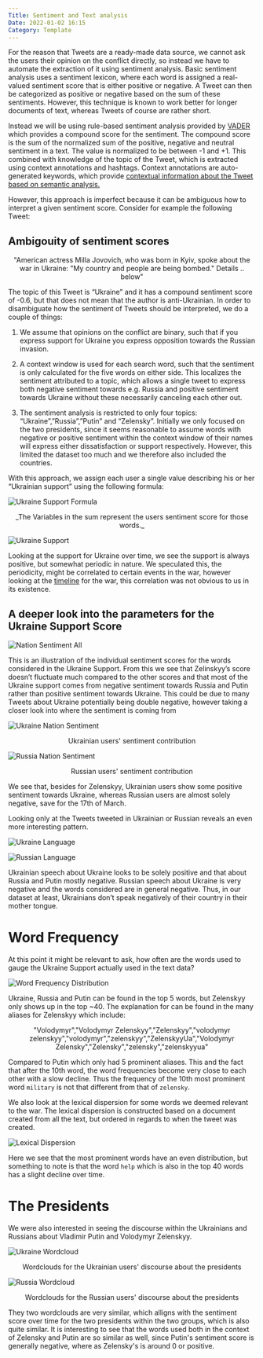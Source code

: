 ```yaml
---
Title: Sentiment and Text analysis
Date: 2022-01-02 16:15
Category: Template
---
```


For the reason that Tweets are a ready-made data source, we cannot ask the users their opinion on the conflict directly, so instead we have to automate the extraction of it using sentiment analysis. Basic sentiment analysis uses a sentiment lexicon, where each word is assigned a real-valued sentiment score that is either positive or negative. A Tweet can then be categorized as positive or negative based on the sum of these sentiments. However, this technique is known to work better for longer documents of text, whereas Tweets of course are rather short.

Instead we will be using rule-based sentiment analysis provided by [VADER](https://github.com/cjhutto/vaderSentiment) which provides a compound score for the sentiment. The compound score is the sum of the normalized sum of the positive, negative and neutral sentiment in a text. The value is normalized to be between -1 and +1.
This combined with knowledge of the topic of the Tweet, which is extracted using context annotations and hashtags. Context annotations are auto-generated keywords, which provide [contextual information about the Tweet based on semantic analysis.](https://developer.twitter.com/en/docs/twitter-api/annotations/overview)

However, this approach is imperfect because it can be ambiguous how to interpret a given sentiment score. Consider for example the following Tweet:

## Ambigouity of sentiment scores
<center>"American actress Milla Jovovich, who was born in Kyiv, spoke about the war in Ukraine: "My country and people are being bombed." Details .. below"</center>

The topic of this Tweet is “Ukraine” and it has a compound sentiment score of -0.6, but that does not mean that the author is anti-Ukrainian. In order to disambiguate how the sentiment of Tweets should be interpreted, we do a couple of things: 

1) We assume that opinions on the conflict are binary, such that if you express support for Ukraine you express opposition towards the Russian invasion. 

2) A context window is used for each search word, such that the sentiment is only calculated for the five words on either side. This localizes the sentiment attributed to a topic, which allows a single tweet to express both negative sentiment towards e.g. Russia and positive sentiment towards Ukraine without these necessarily canceling each other out.

3) The sentiment analysis is restricted to only four topics: “Ukraine”,”Russia”,”Putin” and “Zelensky”. Initially we only focused on the two presidents, since it seems reasonable to assume words with negative or positive sentiment within the context window of their names will express either dissatisfaction or support respectively. However, this limited the dataset too much and we therefore also included the countries. 

With this approach, we assign each user a single value describing his or her “Ukrainian support” using the following formula:

![Ukraine Support Formula]({static}/images/uk-support.png)
<center>_The Variables in the sum represent the users sentiment score for those words._</center>

![Ukraine Support]({static}/images/ukraine-support.png)

Looking at the support for Ukraine over time, we see the support is always positive, but somewhat periodic in nature.
We speculated this, the periodicity, might be correlated to certain events in the war, however looking at the [timeline](https://en.wikipedia.org/wiki/Timeline_of_the_2022_Russian_invasion_of_Ukraine) for the war, this correlation was not obvious to us in its existence.

## A deeper look into the parameters for the Ukraine Support Score

![Nation Sentiment All]({static}/images/sentiment-nation-all.png)

This is an illustration of the individual sentiment scores for the words considered in the Ukraine Support. From this we see that Zelinskyy’s score doesn’t fluctuate much compared to the other scores and that most of the Ukraine support comes from negative sentiment towards Russia and Putin rather than positive sentiment towards Ukraine.
This could be due to many Tweets about Ukraine potentially being double negative, however taking a closer look into where the sentiment is coming from

![Ukraine Nation Sentiment]({static}/images/sentiment-nation-uk.png)

<center> Ukrainian users' sentiment contribution </center>

![Russia Nation Sentiment]({static}/images/sentiment-nation-ru.png)

<center> Russian users' sentiment contribution </center>

We see that, besides for Zelenskyy, Ukrainian users show some positive sentiment towards Ukraine, whereas Russian users are almost solely negative, save for the 17th of March.

Looking only at the Tweets tweeted in Ukrainian or Russian reveals an even more interesting pattern.

![Ukraine Language]({static}/images/sentiment-by-lang-uk.png)

![Russian Language]({static}/images/sentiment-by-lang-ru.png)

Ukrainian speech about Ukraine looks to be solely positive and that about Russia and Putin mostly negative. Russian speech about Ukraine is very negative and the words considered are in general negative. Thus, in our dataset at least, Ukrainians don’t speak negatively of their country in their mother tongue.

# Word Frequency

At this point it might be relevant to ask, how often are the words used to gauge the Ukraine Support actually used in the text data?

![Word Frequency Distribution]({static}/images/word_freq.png)

Ukraine, Russia and Putin can be found in the top 5 words, but Zelenskyy only shows up in the top ~40.
The explanation for can be found in the many aliases for Zelenskyy which include:

<center>"Volodymyr","Volodymyr Zelenskyy","Zelenskyy","volodymyr zelenskyy","volodymyr","zelenskyy","ZelenskyyUa","Volodymyr Zelensky","Zelensky","zelensky","zelenskyyua" </center>

Compared to Putin which only had 5 prominent aliases.
This and the fact that after the 10th word, the word frequencies become very close to each other with a slow decline.
Thus the frequency of the 10th most prominent word `military` is not that different from that of `zelensky`.

We also look at the lexical dispersion for some words we deemed relevant to the war. 
The lexical dispersion is constructed based on a document created from all the text, but ordered in regards to when the tweet was created.

![Lexical Dispersion]({static}/images/time-dependent-lexical-dispersion.png)

Here we see that the most prominent words have an even distribution, but something to note is that the word `help` which is also in the top 40 words has a slight decline over time.

# The Presidents

We were also interested in seeing the discourse within the Ukrainians and Russians about Vladimir Putin and Volodymyr Zelenskyy.

![Ukraine Wordcloud]({static}/images/word_cloud_p_z_uk.png)

<center> Wordclouds for the Ukrainian users' discourse about the presidents  </center>

![Russia Wordcloud]({static}/images/word_cloud_p_z_ru.png)

<center> Wordclouds for the Russian users' discourse about the presidents  </center>

They two wordclouds are very similar, which alligns with the sentiment score over time for the two presidents within the two groups, which is also quite similar.
It is interesting to see that the words used both in the context of Zelensky and Putin are so similar as well, since Putin's sentiment score is generally negative, where as Zelensky's is around 0 or positive.